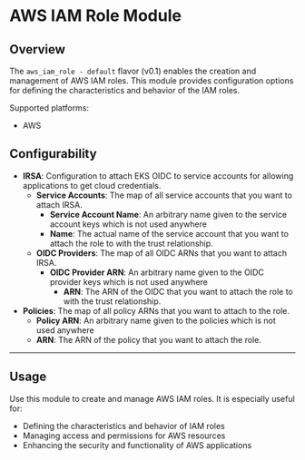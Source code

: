 # AWS IAM Role Module

## Overview

The `aws_iam_role - default` flavor (v0.1) enables the creation and management of AWS IAM roles. This module provides configuration options for defining the characteristics and behavior of the IAM roles.

Supported platforms:
- AWS

## Configurability

- **IRSA**: Configuration to attach EKS OIDC to service accounts for allowing applications to get cloud credentials.
    - **Service Accounts**: The map of all service accounts that you want to attach IRSA.
        - **Service Account Name**: An arbitrary name given to the service account keys which is not used anywhere
        - **Name**: The actual name of the service account that you want to attach the role to with the trust
          relationship.
    - **OIDC Providers**: The map of all OIDC ARNs that you want to attach IRSA.
        - **OIDC Provider ARN**: An arbitrary name given to the OIDC provider keys which is not used anywhere
            - **ARN**: The ARN of the OIDC that you want to attach the role to with the trust
              relationship.
- **Policies**: The map of all policy ARNs that you want to attach to the role.
    - **Policy ARN**: An arbitrary name given to the policies which is not used anywhere
    - **ARN**: The ARN of the policy that you want to attach the role.

---

## Usage

Use this module to create and manage AWS IAM roles. It is especially useful for:

- Defining the characteristics and behavior of IAM roles
- Managing access and permissions for AWS resources
- Enhancing the security and functionality of AWS applications

